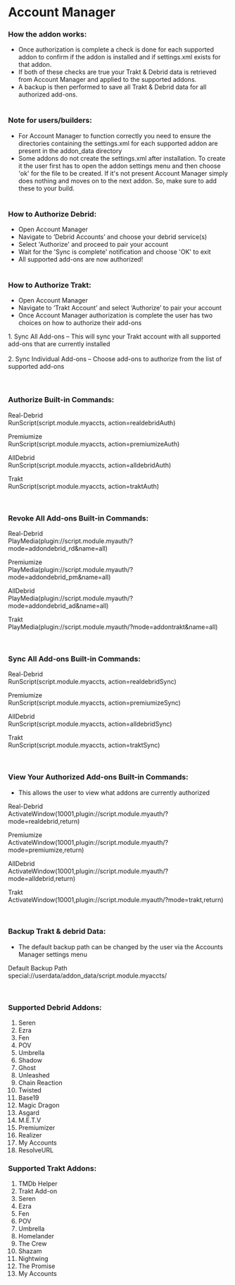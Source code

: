 # Account Manager

### How the addon works:
- Once authorization is complete a check is done for each supported addon to confirm if the addon is installed and if settings.xml exists for that addon.
- If both of these checks are true your Trakt & Debrid data is retrieved from Account Manager and applied to the supported addons.
- A backup is then performed to save all Trakt & Debrid data for all authorized add-ons.<br><br>

### Note for users/builders:
- For Account Manager to function correctly you need to ensure the directories containing the settings.xml for each supported addon are present in the addon_data directory
- Some addons do not create the settings.xml after installation. To create it the user first has to open the addon settings menu and then choose 'ok' for the file to be created. If it's not present Account Manager simply does nothing and moves on to the next addon. So, make sure to add these to your build.<br><br>


### How to Authorize Debrid:
<ul>
    <li>Open Account Manager</li>
    <li>Navigate to ‘Debrid Accounts’ and choose your debrid service(s)</li>
    <li>Select 'Authorize' and proceed to pair your account</li>
    <li>Wait for the 'Sync is complete' notification and choose 'OK' to exit</li>
    <li>All supported add-ons are now authorized!</li><br>
</ul>


### How to Authorize Trakt:
<ul>
    <li>Open Account Manager</li>
    <li>Navigate to ‘Trakt Account’ and select ‘Authorize’ to pair your account</li>
    <li>Once Account Manager authorization is complete the user has two choices on how to authorize their add-ons</li>
</ul>
1.  Sync All Add-ons – This will sync your Trakt account with all supported add-ons that are currently installed<br /><br>
2.  Sync Individual Add-ons – Choose add-ons to authorize from the list of supported add-ons</pre><br /><br><br>


### Authorize Built-in Commands:

<p>Real-Debrid<br>
RunScript(script.module.myaccts, action=realdebridAuth)</p>

<p>Premiumize<br>
RunScript(script.module.myaccts, action=premiumizeAuth)</p>

<p>AllDebrid<br>
RunScript(script.module.myaccts, action=alldebridAuth)</p>

<p>Trakt<br>
RunScript(script.module.myaccts, action=traktAuth)</p><br>


### Revoke All Add-ons Built-in Commands:

<p>Real-Debrid<br>
PlayMedia(plugin://script.module.myauth/?mode=addondebrid_rd&name=all)</p>

<p>Premiumize<br>
PlayMedia(plugin://script.module.myauth/?mode=addondebrid_pm&name=all)</p>

<p>AllDebrid<br>
PlayMedia(plugin://script.module.myauth/?mode=addondebrid_ad&name=all)</p>

<p>Trakt<br>
PlayMedia(plugin://script.module.myauth/?mode=addontrakt&name=all)</p><br>


### Sync All Add-ons Built-in Commands:<br>

<p>Real-Debrid<br>
RunScript(script.module.myaccts, action=realdebridSync)</p>

<p>Premiumize<br>
RunScript(script.module.myaccts, action=premiumizeSync)</p>

<p>AllDebrid<br>
RunScript(script.module.myaccts, action=alldebridSync)</p>

<p>Trakt<br>
RunScript(script.module.myaccts, action=traktSync)</p><br>


### View Your Authorized Add-ons Built-in Commands:<br>

- This allows the user to view what addons are currently authorized

<p>Real-Debrid<br>
ActivateWindow(10001,plugin://script.module.myauth/?mode=realdebrid,return)</p>

<p>Premiumize<br>
ActivateWindow(10001,plugin://script.module.myauth/?mode=premiumize,return)</p>

<p>AllDebrid<br>
ActivateWindow(10001,plugin://script.module.myauth/?mode=alldebrid,return)</p>

<p>Trakt<br>
ActivateWindow(10001,plugin://script.module.myauth/?mode=trakt,return)</p><br>


### Backup Trakt & debrid Data:

- The default backup path can be changed by the user via the Accounts Manager settings menu

<p>Default Backup Path<br>
special://userdata/addon_data/script.module.myaccts/</p><br>


### Supported Debrid Addons:

1.  Seren<br>                   
2.  Ezra<br>                    
3.  Fen<br>
4.  POV<br>                     
5.  Umbrella<br>             
6.  Shadow<br>               
7.  Ghost<br>                  
8.  Unleashed<br>             
9.  Chain Reaction<br> 
10. Twisted<br>
11. Base19<br>
12. Magic Dragon<br>
13. Asgard<br>
14. M.E.T.V<br>
15. Premiumizer<br>
16. Realizer<br>
17. My Accounts<br>
18. ResolveURL


### Supported Trakt Addons:

1.  TMDb Helper<br>
2.  Trakt Add-on<br> 
3.  Seren<br>                   
4.  Ezra<br>
5.  Fen<br>
6.  POV<br>                   
7.  Umbrella<br>             
8.  Homelander<br>               
9.  The Crew<br>                  
10. Shazam<br>             
11. Nightwing<br> 
12. The Promise<br>
13. My Accounts